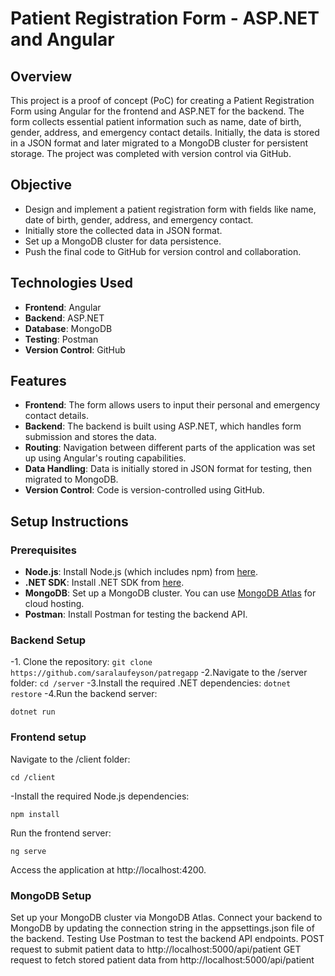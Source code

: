 # Patient Registration Form - ASP.NET and Angular

## Overview

This project is a proof of concept (PoC) for creating a Patient Registration Form using Angular for the frontend and ASP.NET for the backend. The form collects essential patient information such as name, date of birth, gender, address, and emergency contact details. Initially, the data is stored in a JSON format and later migrated to a MongoDB cluster for persistent storage. The project was completed with version control via GitHub.

## Objective

- Design and implement a patient registration form with fields like name, date of birth, gender, address, and emergency contact.
- Initially store the collected data in JSON format.
- Set up a MongoDB cluster for data persistence.
- Push the final code to GitHub for version control and collaboration.

## Technologies Used

- **Frontend**: Angular
- **Backend**: ASP.NET
- **Database**: MongoDB
- **Testing**: Postman
- **Version Control**: GitHub

## Features

- **Frontend**: The form allows users to input their personal and emergency contact details.
- **Backend**: The backend is built using ASP.NET, which handles form submission and stores the data.
- **Routing**: Navigation between different parts of the application was set up using Angular's routing capabilities.
- **Data Handling**: Data is initially stored in JSON format for testing, then migrated to MongoDB.
- **Version Control**: Code is version-controlled using GitHub.

## Setup Instructions

### Prerequisites

- **Node.js**: Install Node.js (which includes npm) from [here](https://nodejs.org/).
- **.NET SDK**: Install .NET SDK from [here](https://dotnet.microsoft.com/download).
- **MongoDB**: Set up a MongoDB cluster. You can use [MongoDB Atlas](https://www.mongodb.com/cloud/atlas) for cloud hosting.
- **Postman**: Install Postman for testing the backend API.

### Backend Setup

-1. Clone the repository:
   ```git clone https://github.com/saralaufeyson/patregapp```
-2.Navigate to the /server folder:
```cd /server```
-3.Install the required .NET dependencies:
```dotnet restore```
-4.Run the backend server:
```
dotnet run
```
### Frontend setup
Navigate to the /client folder:
```
cd /client
```
-Install the required Node.js dependencies:
```
npm install
```
Run the frontend server:
```
ng serve
```
Access the application at http://localhost:4200.

### MongoDB Setup
Set up your MongoDB cluster via MongoDB Atlas.
Connect your backend to MongoDB by updating the connection string in the appsettings.json file of the backend.
Testing
Use Postman to test the backend API endpoints.
POST request to submit patient data to http://localhost:5000/api/patient
GET request to fetch stored patient data from http://localhost:5000/api/patient
